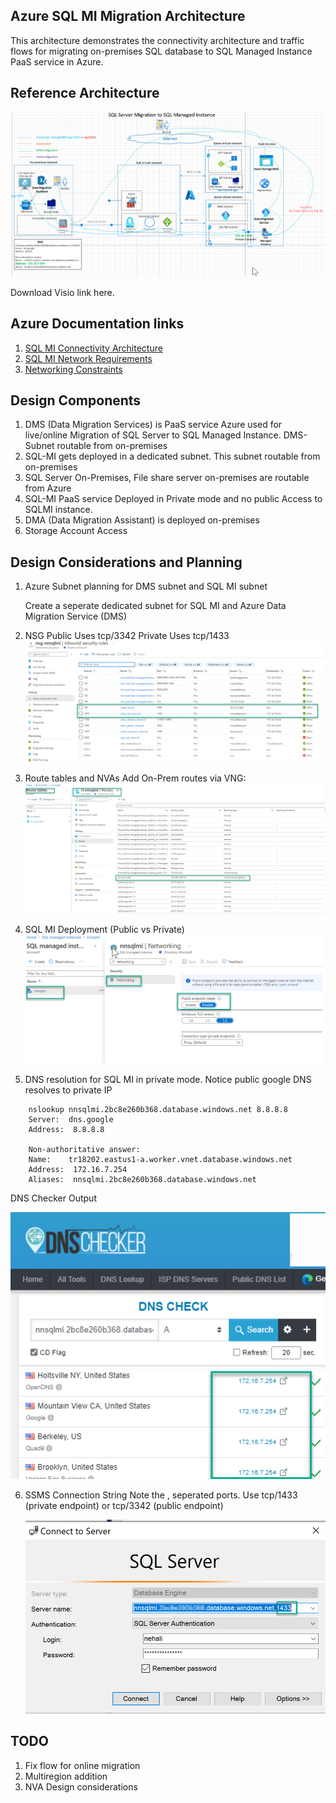 ## Azure SQL MI Migration Architecture

This architecture demonstrates the connectivity architecture and traffic flows for migrating on-premises SQL database to SQL Managed Instance PaaS service in Azure.

## Reference Architecture

![Networking](images/sqlmi-architecture.png)

Download Visio link here.

## Azure Documentation links

1. [SQL MI Connectivity Architecture](https://docs.microsoft.com/en-us/azure/azure-sql/managed-instance/connectivity-architecture-overview)
2. [SQL MI Network Requirements](https://docs.microsoft.com/en-us/azure/azure-sql/managed-instance/connectivity-architecture-overview#network-requirements)
3. [Networking Constraints](https://docs.microsoft.com/en-us/azure/azure-sql/managed-instance/connectivity-architecture-overview#networking-constraints)

## Design Components

1. DMS (Data Migration Services) is PaaS service Azure used for live/online Migration of SQL Server to SQL Managed Instance. DMS-Subnet routable from on-premises
2. SQL-MI gets deployed in a dedicated subnet. This subnet routable from on-premises
3. SQL Server On-Premises, File share server on-premises are routable from Azure
4. SQL-MI PaaS service Deployed in Private mode and no public Access to SQLMI instance.
5. DMA (Data Migration Assistant) is deployed on-premises
6. Storage Account Access

## Design Considerations and Planning

1. Azure Subnet planning for DMS subnet and SQL MI subnet

   Create a seperate dedicated subnet for SQL MI and Azure Data Migration Service (DMS)

2. NSG
   Public Uses tcp/3342
   Private Uses tcp/1433
   ![Networking](images/SQLMI-NSG.png)
3. Route tables and NVAs
   Add On-Prem routes via VNG:
   ![Networking](images/SQLMI-route-table.png)
4. SQL MI Deployment (Public vs Private)
   ![Networking](images/network-endpoint-mode.png)
5. DNS resolution for SQL MI in private mode. Notice public google DNS resolves to private IP

```
    nslookup nnsqlmi.2bc8e260b368.database.windows.net 8.8.8.8
    Server:  dns.google
    Address:  8.8.8.8

    Non-authoritative answer:
    Name:    tr18202.eastus1-a.worker.vnet.database.windows.net
    Address:  172.16.7.254
    Aliases:  nnsqlmi.2bc8e260b368.database.windows.net

```

DNS Checker Output

![DNS Checker](images/dns-checker-output.png)

6. SSMS Connection String
   Note the , seperated ports. Use tcp/1433 (private endpoint) or tcp/3342 (public endpoint)

   ![Networking](images/ssms-connection.png)

## TODO

1. Fix flow for online migration
2. Multiregion addition
3. NVA Design considerations
